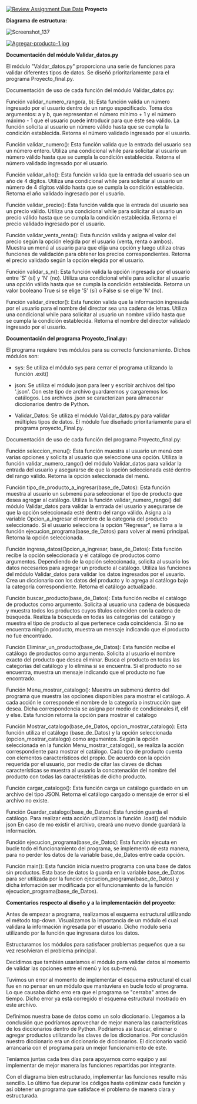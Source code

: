 [![Review Assignment Due Date](https://classroom.github.com/assets/deadline-readme-button-24ddc0f5d75046c5622901739e7c5dd533143b0c8e959d652212380cedb1ea36.svg)](https://classroom.github.com/a/LCXMIOgt)
**Proyecto**

**Diagrama de estructura:**

![Screenshot_137](https://github.com/agn-pe-23i/proyecto-escuadron_lobo/assets/125081169/e81cec67-6e82-4165-928f-5d15ff5d5903)

[![Agregar-producto-1.jpg](https://i.postimg.cc/x1cmMy4Y/Agregar-producto-1.jpg)](https://postimg.cc/0z1rqmvH)

**Documentación del módulo Validar_datos.py**

El módulo "Valdar_datos.py" proporciona una serie de funciones para validar diferentes tipos de datos. Se diseñó prioritariamente para el programa Proyecto_final.py.

Documentación de uso de cada función del módulo Validar_datos.py:

Función validar_numero_rango(a, b):
Esta función valida un número ingresado por el usuario dentro de un rango especificado. Toma dos argumentos: a y b, que representan el número mínimo + 1 y el número máximo - 1 que el usuario puede introducir para que éste sea válido. La función solicita al usuario un número válido hasta que se cumpla la condición establecida. Retorna el número validado ingresado por el usuario.

Función validar_numero():
Esta función valida que la entrada del usuario sea un número entero. Utiliza una condicional while para solicitar al usuario un número válido hasta que se cumpla la condición establecida. Retorna el número validado ingresado por el usuario.

Función validar_año():
Esta función valida que la entrada del usuario sea un año de 4 dígitos. Utiliza una condicional while para solicitar al usuario un número de 4 dígitos válido hasta que se cumpla la condición establecida. Retorna el año validado ingresado por el usuario.

Función validar_precio():
Esta función valida que la entrada del usuario sea un precio válido. Utiliza una condicional while para solicitar al usuario un precio válido hasta que se cumpla la condición establecida. Retorna el precio validado ingresado por el usuario.

Función validar_venta_renta():
Esta función valida y asigna el valor del precio según la opción elegida por el usuario (venta, renta o ambos). Muestra un menú al usuario para que elija una opción y luego utiliza otras funciones de validación para obtener los precios correspondientes. Retorna el precio validado según la opción elegida por el usuario.

Función validar_s_n():
Esta función valida la opción ingresada por el usuario entre 'S' (sí) y 'N' (no). Utiliza una condicional while para solicitar al usuario una opción válida hasta que se cumpla la condición establecida. Retorna un valor booleano True si se elige 'S' (sí) o False si se elige 'N' (no).

Función validar_director():
Esta función valida que la información ingresada por el usuario para el nombre del director sea una cadena de letras. Utiliza una condicional while para solicitar al usuario un nombre válido hasta que se cumpla la condición establecida. Retorna el nombre del director validado ingresado por el usuario.

**Documentación del programa Proyecto_final.py:**

El programa requiere tres módulos para su correcto funcionamiento. 
Dichos módulos son: 

- sys: Se utiliza el módulo sys  para cerrar el programa utilizando la función  .exit()

- json: Se utiliza el módulo json para leer y escribir archivos del tipo '.json'.
Con este tipo de archivo guardaremos y cargaremos los catálogos. Los archivos .json se caracterizan para almacenar diccionarios dentro de Python.

- Validar_Datos: Se utiliza el módulo Validar_datos.py para validar múltiples tipos de datos.
El módulo fue diseñado prioritariamente para el programa proyecto_Final.py. 

Documentación de uso de cada función del programa Proyecto_final.py:

Función seleccion_menu():
Esta función muestra al usuario un menú con varias opciones y solicita al usuario que seleccione una opción.
Utiliza la función validar_numero_rango() del módulo Validar_datos para validar la entrada del usuario y asegurarse de que la opción seleccionada esté dentro del rango válido.
Retorna la opción seleccionada del menú.

Función tipo_de_producto_a_ingresar(base_de_Datos):
Esta función muestra al usuario un submenú para seleccionar el tipo de producto que desea agregar al catálogo.
Utiliza la función validar_numero_rango() del módulo Validar_datos para validar la entrada del usuario y asegurarse de que la opción seleccionada esté dentro del rango válido.
Asigna a la variable Opcion_a_ingresar el nombre de la categoría del producto seleccionado.
Si el usuario selecciona la opción "Regresar", se llama a la función ejecucion_programa(base_de_Datos) para volver al menú principal.
Retorna la opción seleccionada.

Función ingresa_datos(Opcion_a_ingresar, base_de_Datos):
Esta función recibe la opción seleccionada y el catálogo de productos como argumentos.
Dependiendo de la opción seleccionada, solicita al usuario los datos necesarios para agregar un producto al catálogo.
Utiliza las funciones del módulo Validar_datos para validar los datos ingresados por el usuario.
Crea un diccionario con los datos del producto y lo agrega al catálogo bajo la categoría correspondiente.
Retorna el catálogo actualizado.

Función buscar_producto(base_de_Datos):
Esta función recibe el catálogo de productos como argumento.
Solicita al usuario una cadena de búsqueda y muestra todos los productos cuyos títulos coinciden con la cadena de búsqueda.
Realiza la búsqueda en todas las categorías del catálogo y muestra el tipo de producto al que pertenece cada coincidencia.
Si no se encuentra ningún producto, muestra un mensaje indicando que el producto no fue encontrado.

Función Eliminar_un_producto(base_de_Datos):
Esta función recibe el catálogo de productos como argumento.
Solicita al usuario el nombre exacto del producto que desea eliminar.
Busca el producto en todas las categorías del catálogo y lo elimina si se encuentra.
Si el producto no se encuentra, muestra un mensaje indicando que el producto no fue encontrado.

Función Menu_mostrar_catalogo():
Muestra un submenú dentro del programa que muestra las opciones disponibles para mostrar el catálogo. A cada acción le corresponde el nombre de la categoría o instrucción que desea. Dicha correspondencia se asigna por medio de condicionales if, elif y else. Esta función retorna la opción para mostrar el catálogo

Función Mostrar_catalogo(base_de_Datos, opcion_mostrar_catalogo):
Esta función utiliza el catálogo (base_de_Datos) y la opción seleccionada (opcion_mostrar_catalogo) como argumentos. Según la opción seleccionada en la función Menu_mostrar_catalogo(), se realiza la acción correspondiente para mostrar el catálogo.
Cada tipo de producto cuenta con elementos característicos del propio. 
De acuerdo con la opción requerida por el usuario, por medio de citar las claves de dichas características se muestra al usuario la concatenación del nombre del producto con todas las características de dicho producto. 

Función cargar_catalogo():
Esta función carga un catálogo guardado en un archivo del tipo JSON. 
Retorna el catálogo cargado o mensaje de error si el archivo no existe.

Función Guardar_catalogo(base_de_Datos):
Esta función guarda el catálogo. Para realizar esta acción utilizamos la función .load() del módulo json
En caso de mo existir el archivo, creará uno nuevo donde guardará la información.

Función ejecucion_programa(base_de_Datos):
Esta función ejecuta en bucle todo el funcionamiento del programa, se implementó de esta manera, para no perder los datos de la variable base_de_Datos entre cada opción.

Función main():
Esta función inicia nuestro programa con una base de datos sin productos. Esta base de datos la guarda en la variable base_de_Datos para ser utilizada por la funcion ejecucion_programa(base_de_Datos) y dicha infomación ser modificada por el funcionamiento de la función ejecucion_programa(base_de_Datos).

**Comentarios respecto al diseño y a la implementación del proyecto:**

Antes de empezar a programa, realizamos el esquema estructural utilizando el método top-down. Visualizamos la importancia de un módulo el cual validara la información ingresada por el usuario. Dicho modulo seria utilizando por la función que ingresara datos los datos.

Estructuramos los módulos para satisfacer problemas pequeños que a su vez resolvieran el problema principal. 

Decidimos que también usaríamos el módulo para validar datos al momento de validar las opciones entre el menú y los sub-menú.

Tuvimos un error al momento de implementar el esquema estructural el cual fue en no pensar en un módulo que mantuviera en bucle todo el programa. Lo que causaba dicho erro era que el programa se "cerraba" antes de tiempo. Dicho error ya está corregido el esquema estructural mostrado en este archivo.

Definimos nuestra base de datos como un solo diccionario. Llegamos a la conclusión que podríamos aprovechar de mejor manera las características de los diccionarios dentro de Python. Podríamos así buscar, eliminar o agregar productos utilizando las claves de los diccionarios.
Por conclusión nuestro diccionario era un diccionario de diccionarios.
El diccionario vació arrancaría con el programa para un mejor funcionamiento de este.

Teníamos juntas cada tres días para apoyarnos como equipo y así implementar de mejor manera las funciones repartidas por integrante.

Con el diagrama bien estructurado, implementar las funciones resulto más sencillo. Lo último fue depurar los códigos hasta optimizar cada función y así obtener un programa que satisface el problema de manera clara y estructurada.
